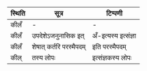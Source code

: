| स्थिति | सूत्र | टिप्पणी |
| ----- | ------- | ------ |
| कीलँ | - | - |
| कीलँ | उपदेशेऽजनुनासिक इत् | अँ-इत्यस्य इत्संज्ञा |
| कीलँ | शेषात् कर्तरि परस्मैपदम् | इति परस्मैपदम् |
| कील् | तस्य लोपः | इत्संज्ञकस्य लोपः |
